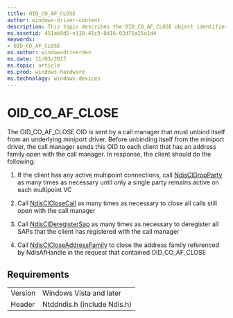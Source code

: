 ```yaml
---
title: OID_CO_AF_CLOSE
author: windows-driver-content
description: This topic describes the OID_CO_AF_CLOSE object identifier (OID).
ms.assetid: 451ab9d5-e118-41c9-8d16-02d75a25a1d4
keywords:
- OID_CO_AF_CLOSE
ms.author: windowsdriverdev
ms.date: 11/03/2017
ms.topic: article
ms.prod: windows-hardware
ms.technology: windows-devices
---
```


# OID_CO_AF_CLOSE

The OID_CO_AF_CLOSE OID is sent by a call manager that must unbind itself from an underlying miniport driver. Before unbinding itself from the miniport driver, the call manager sends this OID to each client that has an address family open with the call manager. In response, the client should do the following:

1. If the client has any active multipoint connections, call [NdisClDropParty](https://msdn.microsoft.com/library/windows/hardware/ff561629) as many times as necessary until only a single party remains active on each multipoint VC

2. Call [NdisClCloseCall](https://msdn.microsoft.com/library/windows/hardware/ff561627) as many times as necessary to close all calls still open with the call manager

3. Call [NdisClDeregisterSap](https://msdn.microsoft.com/library/windows/hardware/ff561628) as many times as necessary to deregister all SAPs that the client has registered with the call manager

4. Call [NdisClCloseAddressFamily](https://msdn.microsoft.com/library/windows/hardware/ff561626) to close the address family referenced by NdisAfHandle in the request that contained OID_CO_AF_CLOSE

## Requirements

| | |
| --- | --- |
| Version | Windows Vista and later |
| Header | Ntddndis.h (include Ndis.h) |

